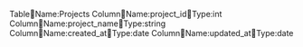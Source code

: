 TableName:Projects
ColumnName:project_idType:int
ColumnName:project_nameType:string
ColumnName:created_atType:date
ColumnName:updated_atType:date
